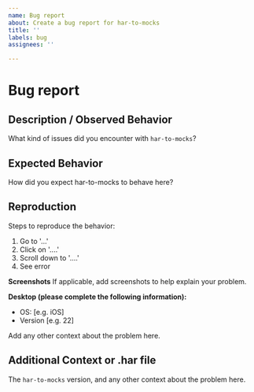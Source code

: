 ```yaml
---
name: Bug report
about: Create a bug report for har-to-mocks
title: ''
labels: bug
assignees: ''

---
```


# Bug report

## Description / Observed Behavior

What kind of issues did you encounter with `har-to-mocks`?

## Expected Behavior

How did you expect har-to-mocks to behave here?

## Reproduction

Steps to reproduce the behavior:
1. Go to '...'
2. Click on '....'
3. Scroll down to '....'
4. See error

**Screenshots**
If applicable, add screenshots to help explain your problem.

**Desktop (please complete the following information):**
 - OS: [e.g. iOS]
 - Version [e.g. 22]

Add any other context about the problem here.

## Additional Context or .har file

The `har-to-mocks` version, and any other context about the problem here.
